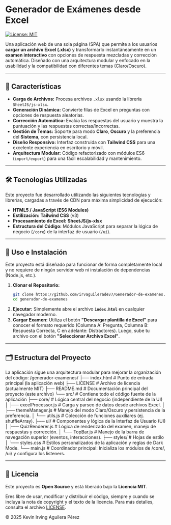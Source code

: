 # Generador de Exámenes desde Excel

[![License: MIT](https://img.shields.io/badge/License-MIT-yellow.svg)](https://opensource.org/licenses/MIT)

Una aplicación web de una sola página (SPA) que permite a los usuarios **cargar un archivo Excel (.xlsx)** y transformarlo instantáneamente en un **examen interactivo** con opciones de respuesta mezcladas y corrección automática. Diseñado con una arquitectura modular y enfocado en la usabilidad y la compatibilidad con diferentes temas (Claro/Oscuro).

---

## 🌟 Características

* **Carga de Archivos:** Procesa archivos `.xlsx` usando la librería `SheetJS/js-xlsx`.
* **Generación Dinámica:** Convierte filas de Excel en preguntas con opciones de respuesta aleatorias.
* **Corrección Automática:** Evalúa las respuestas del usuario y muestra la puntuación y las respuestas correctas/incorrectas.
* **Gestión de Temas:** Soporte para modo **Claro**, **Oscuro** y la preferencia del **Sistema**, con persistencia local.
* **Diseño Responsivo:** Interfaz construida con **Tailwind CSS** para una excelente experiencia en escritorio y móvil.
* **Arquitectura Modular:** Código refactorizado con módulos ES6 (`import/export`) para una fácil escalabilidad y mantenimiento.

---

## 🛠️ Tecnologías Utilizadas

Este proyecto fue desarrollado utilizando las siguientes tecnologías y librerías, cargadas a través de CDN para máxima simplicidad de ejecución:

* **HTML5 / JavaScript (ES6 Modules)**
* **Estilización:** **Tailwind CSS** (v3)
* **Procesamiento de Excel:** **SheetJS/js-xlsx**
* **Estructura del Código:** Módulos JavaScript para separar la lógica de negocio (`/core`) de la interfaz de usuario (`/ui`).

---

## 🚀 Uso e Instalación

Este proyecto está diseñado para funcionar de forma completamente local y no requiere de ningún servidor web ni instalación de dependencias (Node.js, etc.).

1.  **Clonar el Repositorio:**
    ```bash
    git clone https://github.com/irvaguileradev7/Generador-de-examenes.git
    cd generador-de-examenes
    ```
2.  **Ejecutar:** Simplemente abre el archivo **`index.html`** en cualquier navegador moderno.
3.  **Cargar Examen:** Utiliza el botón **"Descargar plantilla de Excel"** para conocer el formato requerido (Columna A: Pregunta, Columna B: Respuesta Correcta, C en adelante: Distractores). Luego, sube tu archivo con el botón **"Seleccionar Archivo Excel"**.

---

## 🗂️ Estructura del Proyecto

La aplicación sigue una arquitectura modular para mejorar la organización del código:
/generador-examenes/
├── index.html             # Punto de entrada principal (la aplicación web)
├── LICENSE                # Archivo de licencia (actualmente MIT)
├── README.md              # Documentación principal del proyecto (este archivo)
└── src/                   # Contiene todo el código fuente de la aplicación
    ├── core/              # Lógica central del negocio (independiente de la UI)
    │   ├── excelProcessor.js  # Carga y parseo de datos desde archivos Excel.
    │   ├── themeManager.js    # Manejo del modo Claro/Oscuro y persistencia de la preferencia.
    │   └── utils.js           # Colección de funciones auxiliares (ej. shuffleArray).
    ├── ui/                    # Componentes y lógica de la Interfaz de Usuario (UI)
    │   ├── QuizRenderer.js    # Lógica de renderizado del examen, manejo de respuestas y corrección.
    │   └── TopBar.js          # Manejo de la barra de navegación superior (eventos, interacciones).
    ├── styles/                # Hojas de estilo
    │   └── styles.css         # Estilos personalizados de la aplicación y reglas de Dark Mode.
    └── main.js                # Coordinador principal: Inicializa los módulos de /core/, /ui/ y configura los listeners.

---

## 📄 Licencia

Este proyecto es **Open Source** y está liberado bajo la **Licencia MIT**.

Eres libre de usar, modificar y distribuir el código, siempre y cuando se incluya la nota de copyright y el texto de la licencia. Para más detalles, consulta el archivo [LICENSE](LICENSE).

&copy; 2025 Kevin Irving Aguilera Pérez